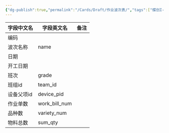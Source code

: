 ```yaml
---
{"dg-publish":true,"permalink":"/Cards/Draft/作业波次表/","tags":["蝶创I-MES/MES/江淮毅昌"]}
---
```



| **字段中文名** | **字段英文名**     | **备注** |
| --------- | ------------- | ------ |
| 编码        |               |        |
| 波次名称      | name          |        |
| 日期        |               |        |
| 开工日期      |               |        |
| 班次        | grade         |        |
| 班组id      | team_id       |        |
| 设备父项id    | device_pid    |        |
| 作业单数      | work_bill_num |        |
| 品种数       | variety_num   |        |
| 物料总数      | sum_qty       |        |
